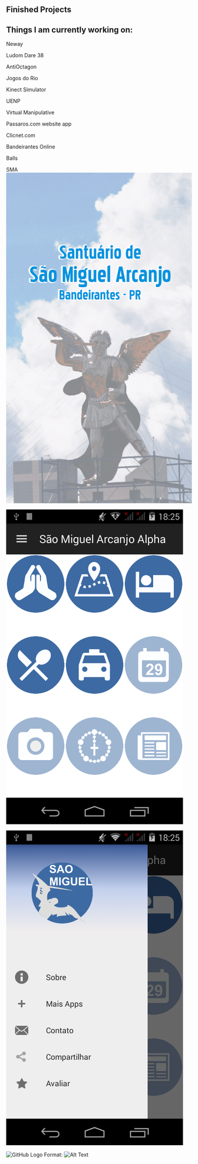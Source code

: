 ## Finished Projects
## Things I am currently working on:

Neway

Ludom Dare 38

AntiOctagon

Jogos do Rio

Kinect Simulator

UENP

Virtual Manipulative

Passaros.com
  website
  app
  
Clicnet.com

Bandeirantes Online

Balls

SMA
![GitHub Logo](/images/sma1.webp)

![GitHub Logo](/images/sma2.webp)

![GitHub Logo](/images/sma3.webp)

![GitHub Logo](/images/sma1.png)
Format: ![Alt Text](url)

